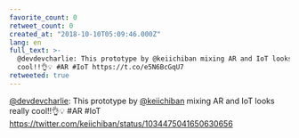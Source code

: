```yaml
---
favorite_count: 0
retweet_count: 0
created_at: "2018-10-10T05:09:46.000Z"
lang: en
full_text: >-
  @devdevcharlie: This prototype by @keiichiban mixing AR and IoT looks really
  cool!!👌💡 #AR #IoT https://t.co/e5N6BcGqU7
retweeted: true
---
```


[@devdevcharlie](https://twitter.com/devdevcharlie): This prototype by
[@keiichiban](https://twitter.com/keiichiban) mixing AR and IoT looks really
cool!!👌💡 #AR #IoT <https://twitter.com/keiichiban/status/1034475041650630656>
